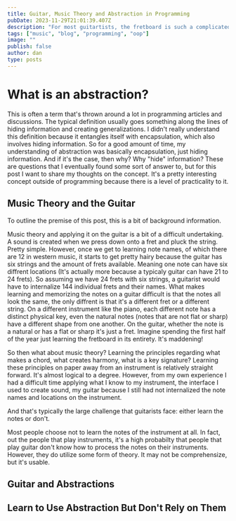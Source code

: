 ```yaml
---
title: Guitar, Music Theory and Abstraction in Programming
pubDate: 2023-11-29T21:01:39.407Z
description: "For most guitartists, the fretboard is such a complicated mess that we need a system and a set of rules just to traverse it."
tags: ["music", "blog", "programming", "oop"]
image: ""
publish: false
author: dan
type: posts
---
```


# What is an abstraction?

This is often a term that's thrown around a lot in programming articles and discussions. The typical definition usually goes something along the lines of hiding information and creating generalizations. I didn't really understand this definition because it entangles itself with encapsulation, which also involves hiding information. So for a good amount of time, my understanding of abstraction was basically encapsulation, just hiding information. And if it's the case, then why? Why "hide" information? These are questions that I eventually found some sort of answer to, but for this post I want to share my thoughts on the concept. It's a pretty interesting concept outside of programming because there is a level of practicality to it.

## Music Theory and the Guitar

To outline the premise of this post, this is a bit of background information.

Music theory and applying it on the guitar is a bit of a difficult undertaking. A sound is created when we press down onto a fret and pluck the string. Pretty simple. However, once we get to learning note names, of which there are 12 in western music, it starts to get pretty hairy because the guitar has six strings and the amount of frets available. Meaning one note can have six diffrent locations (It's actually more because a typicaly guitar can have 21 to 24 frets). So assuming we have 24 frets with six strings, a guitarist would have to internalize 144 individual frets and their names. What makes learning and memorizing the notes on a guitar difficult is that the notes all look the same, the only diffrent is that it's a different fret or a different string. On a different instrument like the piano, each different note has a distinct physical key, even the natural notes (notes that are not flat or sharp) have a different shape from one another. On the guitar, whether the note is a natural or has a flat or sharp it's just a fret. Imagine spending the first half of the year just learning the fretboard in its entirety. It's maddening!

So then what about music theory? Learning the principles regarding what makes a chord, what creates harmony, what is a key signature? Learning these principles on paper away from an instrument is relatively straight forward. It's almost logical to a degree. However, from my own experience I had a difficult time applying what I know to my instrument, the interface I used to create sound, my guitar because I still had not internalized the note names and locations on the instrument.

And that's typically the large challenge that guitarists face: either learn the notes or don't.

Most people choose not to learn the notes of the instrument at all. In fact, out the people that play instruments, it's a high probabilty that people that play guitar don't know how to process the notes on their instruments. However, they do utilize some form of theory. It may not be comprehensize, but it's usable.

## Guitar and Abstractions

## Learn to Use Abstraction But Don't Rely on Them
